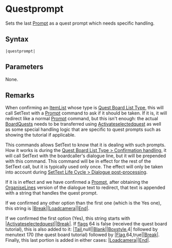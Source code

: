 # Questprompt

Sets the last [Prompt](Prompt.md) as a quest prompt which needs specific handling.

## Syntax

````
|questprompt|
````

## Parameters

None.

## Remarks

When confirming an [ItemList](../../../ItemList/ItemList.md) whose type is [Quest Board List Type](../../../ItemList/List%20Types%20Group%20Details/Quest%20Board%20List%20Type.md), this will call SetText with a [Prompt](Prompt.md) command to ask if it should be taken. If it is, it will redirect like a normal [Prompt](Prompt.md) command, but this isn't enough: the actual [BoardQuests](../../../Enums%20and%20IDs/BoardQuests.md) needs to be transferred using [Activateselectedquest](Activateselectedquest.md) as well as some special handling logic that are specific to quest prompts such as showing the tutorial if applicable.

This commands allows SetText to know that it is dealing with such prompts. How it works is during the [Quest Board List Type > Confirmation handling](../../../ItemList/List%20Types%20Group%20Details/Quest%20Board%20List%20Type.md#confirmation-handling), it will call SetText with the boardcaller's dialogue line, but it will be prepended with this command. This command will be in effect for the rest of the SetText call, but it is typically used only once. The effect will only be taken into account during [SetText Life Cycle > Dialogue post-processing](../../SetText%20Life%20Cycle.md#dialogue-post-processing).

If it is in effect and we have confirmed a [Prompt](Prompt.md), after obtaining the [OrganiseLines](../../Related%20Systems/Automatic%20Line%20Breaks/OrganiseLines.md) version of the dialogue text to redirect, that text is appended with a string that handles the quest prompt.

If we confirmed any other option than the first one (which is the Yes one), this string is |[Break](Break.md)\||[Loadcamera](Loadcamera.md)\||[End](End.md)\|.

If we confirmed the first option (Yes), this string starts with |[Activateselectedquest](Activateselectedquest.md)\||[Break](Break.md)\|. If [flags](../../../Flags%20arrays/flags.md) 64 is false (received the quest board tutorial), this is also added to it: |[Tail](Tail.md),null||[Blank](Blank.md)\||[Boxstyle](Boxstyle.md),4| followed by menutext 170 (the quest board tutorial) followed by |[Flag](Flag.md),64,true||[Break](Break.md)\|. Finally, this last portion is added in either cases: |[Loadcamera](Loadcamera.md)\||[End](End.md)\|.
